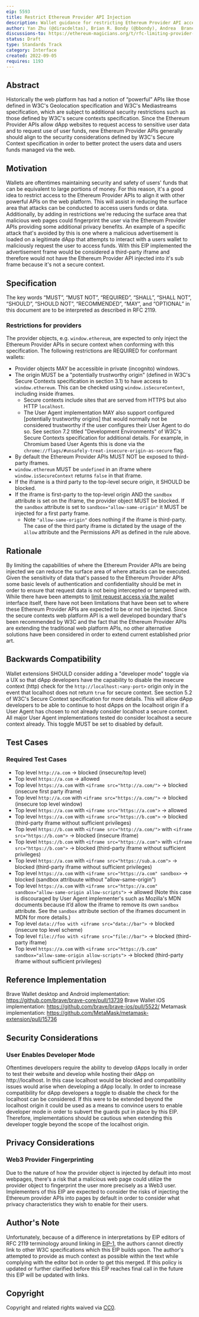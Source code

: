 ```yaml
---
eip: 5593
title: Restrict Ethereum Provider API Injection
description: Wallet guidance for restricting Ethereum Provider API access to secure contexts for improved privacy and security for wallet users.
author: Yan Zhu (@diracdeltas), Brian R. Bondy (@bbondy), Andrea  Brancaleoni (@thypon), Kyle Den Hartog (@kdenhartog)
discussions-to: https://ethereum-magicians.org/t/rfc-limiting-provider-object-injection-to-secure-contexts/10670
status: Draft
type: Standards Track
category: Interface
created: 2022-09-05
requires: 1193
---
```


## Abstract

Historically the web platform has had a notion of “powerful” APIs like those defined in W3C's Geolocation specification and W3C's Mediastreams specification, which are subject to additional security restrictions such as those defined by W3C's secure contexts specification. Since the Ethereum Provider APIs allow dApp websites to request access to sensitive user data and to request use of user funds, new Ethereum Provider APIs generally should align to the security considerations defined by W3C's Secure Context specification in order to better protect the users data and users funds managed via the web.

## Motivation

Wallets are oftentimes maintaining security and safety of users' funds that can be equivalent to large portions of money. For this reason, it's a good idea to restrict access to the Ethereum Provider APIs to align it with other powerful APIs on the web platform. This will assist in reducing the surface area that attacks can be conducted to access users funds or data. Additionally, by adding in restrictions we're reducing the surface area that malicious web pages could fingerprint the user via the Ethereum Provider APIs providing some additional privacy benefits. An example of a specific attack that's avoided by this is one where a malicious advertisement is loaded on a legitimate dApp that attempts to interact with a users wallet to maliciously request the user to access funds. With this EIP implemented the advertisement frame would be considered a third-party iframe and therefore would not have the Ethereum Provider API injected into it's sub frame because it's not a secure context.

## Specification

The key words “MUST”, “MUST NOT”, “REQUIRED”, “SHALL”, “SHALL NOT”, “SHOULD”, “SHOULD NOT”, “RECOMMENDED”, “MAY”, and “OPTIONAL” in this document are to be interpreted as described in RFC 2119.

### Restrictions for providers

The provider objects, e.g. `window.ethereum`, are expected to only inject the Ethereum Provider APIs in secure context when conforming with this specification. The following restrictions are REQUIRED for conformant wallets:

- Provider objects MAY be accessible in private (incognito) windows.
- The origin MUST be a "potentially trustworthy origin" (defined in W3C's Secure Contexts specification in section 3.1) to have access to `window.ethereum`. This can be checked using `window.isSecureContext`, including inside iframes.
    - Secure contexts include sites that are served from HTTPS but also HTTP `localhost`.
    - The User Agent implementation MAY also support configured [potentially trustworthy origins] that would normally not be considered trustworthy if the user configures their User Agent to do so. See section 7.2 titled "Development Environments" of W3C's Secure Contexts specification for additional details. For example, in Chromium based User Agents this is done via the `chrome://flags/#unsafely-treat-insecure-origin-as-secure` flag.
- By default the Ethereum Provider APIs MUST NOT be exposed to third-party iframes.
- `window.ethereum` MUST be `undefined` in an iframe where `window.isSecureContext` returns `false` in that iframe.
- If the iframe is a third party to the top-level secure origin, it SHOULD be blocked.
- If the iframe is first-party to the top-level origin AND the `sandbox` attribute is set on the iframe, the provider object MUST be blocked. If the `sandbox` attribute is set to `sandbox="allow-same-origin"` it MUST be injected for a first party frame.
    - Note `"allow-same-origin"` does nothing if the iframe is third-party. The case of the third party iframe is dictated by the usage of the `allow` attribute and the Permissions API as defined in the rule above.

## Rationale

By limiting the capabilities of where the Ethereum Provider APIs are being injected we can reduce the surface area of where attacks can be executed. Given the sensitivity of data that's passed to the Ethereum Provider APIs some basic levels of authentication and confidentiality should be met in order to ensure that request data is not being intercepted or tampered with. While there have been attempts to [limit request access via the wallet](./eip-2255.md) interface itself, there have not been limitations that have been set to where these Ethereum Provider APIs are expected to be or not be injected. Since the secure contexts web platform API is a well developed boundary that's been recommended by W3C and the fact that the Ethereum Provider APIs are extending the traditional web platform APIs, no other alternative solutions have been considered in order to extend current established prior art.


## Backwards Compatibility

Wallet extensions SHOULD consider adding a "developer mode" toggle via a UX so that dApp developers have the capability to disable the insecure context (http) check for the `http://localhost:<any-port>` origin only in the event that localhost does not return `true` for secure context. See section 5.2 of W3C's Secure Context specification for more details. This will allow dApp developers to be able to continue to host dApps on the localhost origin if a User Agent has chosen to not already consider localhost a secure context. All major User Agent implementations tested do consider localhost a secure context already. This toggle MUST be set to disabled by default.

## Test Cases

### Required Test Cases

- Top level `http://a.com` -> blocked (insecure/top level)
- Top level `https://a.com` -> allowed
- Top level `https://a.com` with `<iframe src="http://a.com/">` -> blocked (insecure first party iframe)
- Top level `http://a.com` with `<iframe src="https://a.com/">` -> blocked (insecure top level window)
- Top level `https://a.com` with `<iframe src="https://a.com">` -> allowed
- Top level `https://a.com` with `<iframe src="https://b.com">` -> blocked (third-party iframe without sufficient privileges)
- Top level `https://b.com` with `<iframe src="http://a.com/">` with `<iframe src="https://b.com">` -> blocked (insecure iframe)
- Top level `https://b.com` with `<iframe src="https://a.com">` with `<iframe src="https://b.com">` -> blocked (third-party iframe without sufficient privileges)
- Top level `https://a.com` with `<iframe src="https://sub.a.com">` -> blocked (third-party iframe without sufficient privileges)
- Top level `https://a.com` with `<iframe src="https://a.com" sandbox>` -> blocked (sandbox attribuute without "allow-same-origin")
- Top level `https://a.com` with `<iframe src="https://a.com" sandbox="allow-same-origin allow-scripts">` -> allowed (Note this case is discouraged by User Agent implementer's such as Mozilla's MDN documents because it’d allow the iframe to remove its own `sandbox` attribute. See the `sandbox` attribute section of the iframes document in MDN for more details.)
- Top level `data://foo with <iframe src="data://bar">` -> blocked (insecure top level scheme)
- Top level `file://foo with <iframe src="file://bar">` -> blocked (third-party iframe)
- Top level `https://a.com` with `<iframe src="https://b.com" sandbox="allow-same-origin allow-scripts">` -> blocked (third-party iframe without sufficient privileges)

## Reference Implementation

Brave Wallet desktop and Android implementation: https://github.com/brave/brave-core/pull/13739
Brave Wallet iOS implementation: https://github.com/brave/brave-ios/pull/5522/
Metamask implementation: https://github.com/MetaMask/metamask-extension/pull/15736

## Security Considerations

### User Enables Developer Mode

Oftentimes developers require the ability to develop dApps locally in order to test their website and develop while hosting their dApp on http://localhost. In this case localhost would be blocked and compatibility issues would arise when developing a dApp locally. In order to increase compatibility for dApp developers a toggle to disable the check for the localhost can be considered. If this were to be extended beyond the localhost origin it could be used as a means to convince users to enable developer mode in order to subvert the guards put in place by this EIP. Therefore, implementations should be cautious when extending this developer toggle beyond the scope of the localhost origin.

## Privacy Considerations

### Web3 Provider Fingerprinting

Due to the nature of how the provider object is injected by default into most webpages, there's a risk that a malicious web page could utilize the provider object to fingerprint the user more precisely as a Web3 user. Implementers of this EIP are expected to consider the risks of injecting the Ethereum provider APIs into pages by default in order to consider what privacy characteristics they wish to enable for their users.

## Author's Note

Unfortunately, because of a difference in interpretations by EIP editors of RFC 2119 terminology around linking in [EIP-1](./eip-1.md), the authors cannot directly link to other W3C specifications which this EIP builds upon. The author's attempted to provide as much context as possible within the text while complying with the editor bot in order to get this merged. If this policy is updated or further clarified before this EIP reaches final call in the future this EIP will be updated with links.

## Copyright

Copyright and related rights waived via [CC0](../LICENSE.md).
